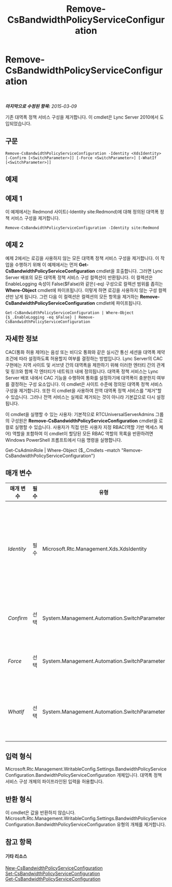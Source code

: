 ﻿---
title: Remove-CsBandwidthPolicyServiceConfiguration
TOCTitle: Remove-CsBandwidthPolicyServiceConfiguration
ms:assetid: cf920168-3f65-4747-86cd-d3e287c84349
ms:mtpsurl: https://technet.microsoft.com/ko-kr/library/Gg398877(v=OCS.15)
ms:contentKeyID: 49305088
ms.date: 08/24/2015
mtps_version: v=OCS.15
ms.translationtype: HT
---

# Remove-CsBandwidthPolicyServiceConfiguration

 

_**마지막으로 수정된 항목:** 2015-03-09_

기존 대역폭 정책 서비스 구성을 제거합니다. 이 cmdlet은 Lync Server 2010에서 도입되었습니다.

## 구문

    Remove-CsBandwidthPolicyServiceConfiguration -Identity <XdsIdentity> [-Confirm [<SwitchParameter>]] [-Force <SwitchParameter>] [-WhatIf [<SwitchParameter>]]

## 예제

## 예제 1

이 예제에서는 Redmond 사이트(-Identity site:Redmond)에 대해 정의된 대역폭 정책 서비스 구성을 제거합니다.

    Remove-CsBandwidthPolicyServiceConfiguration -Identity site:Redmond

## 예제 2

예제 2에서는 로깅을 사용하지 않는 모든 대역폭 정책 서비스 구성을 제거합니다. 이 작업을 수행하기 위해 이 예제에서는 먼저 **Get-CsBandwidthPolicyServiceConfiguration** cmdlet을 호출합니다. 그러면 Lync Server 배포의 모든 대역폭 정책 서비스 구성 컬렉션이 반환됩니다. 이 컬렉션은 EnableLogging 속성이 False($False)와 같은(-eq) 구성으로 컬렉션 범위를 좁히는 **Where-Object** cmdlet에 파이프됩니다. 이렇게 하면 로깅을 사용하지 않는 구성 컬렉션만 남게 됩니다. 그런 다음 이 컬렉션은 컬렉션의 모든 항목을 제거하는 **Remove-CsBandwidthPolicyServiceConfiguration** cmdlet에 파이프됩니다.

    Get-CsBandwidthPolicyServiceConfiguration | Where-Object {$_.EnableLogging -eq $False} | Remove-CsBandwidthPolicyServiceConfiguration

## 자세한 정보

CAC(통화 허용 제어)는 음성 또는 비디오 통화와 같은 실시간 통신 세션을 대역폭 제약 조건에 따라 설정하도록 허용할지 여부를 결정하는 방법입니다. Lync Server의 CAC 구현에는 지역 사이트 및 서브넷 간의 대역폭을 제한하기 위해 이러한 엔터티 간의 관계 및 링크와 함께 각 엔터티가 네트워크 내에 정의됩니다. 대역폭 정책 서비스는 Lync Server 배포 내에서 CAC 기능을 수행하여 통화를 설정하기에 대역폭이 충분한지 여부를 결정하는 구성 요소입니다. 이 cmdlet은 사이트 수준에 정의된 대역폭 정책 서비스 구성을 제거합니다. 또한 이 cmdlet을 사용하여 전역 대역폭 정책 서비스를 "제거"할 수 있습니다. 그러나 전역 서비스는 실제로 제거되는 것이 아니라 기본값으로 다시 설정됩니다.

이 cmdlet을 실행할 수 있는 사용자: 기본적으로 RTCUniversalServerAdmins 그룹의 구성원은 **Remove-CsBandwidthPolicyServiceConfiguration** cmdlet을 로컬로 실행할 수 있습니다. 사용자가 직접 만든 사용자 지정 RBAC(역할 기반 액세스 제어) 역할을 포함하여 이 cmdlet이 할당된 모든 RBAC 역할의 목록을 반환하려면 Windows PowerShell 프롬프트에서 다음 명령을 실행합니다.

Get-CsAdminRole | Where-Object {$\_.Cmdlets –match "Remove-CsBandwidthPolicyServiceConfiguration"}

## 매개 변수


<table>
<colgroup>
<col style="width: 25%" />
<col style="width: 25%" />
<col style="width: 25%" />
<col style="width: 25%" />
</colgroup>
<thead>
<tr class="header">
<th>매개 변수</th>
<th>필수</th>
<th>유형</th>
<th>설명</th>
</tr>
</thead>
<tbody>
<tr class="odd">
<td><p><em>Identity</em></p></td>
<td><p>필수</p></td>
<td><p>Microsoft.Rtc.Management.Xds.XdsIdentity</p></td>
<td><p>제거할 구성의 고유 식별자입니다. 이 식별자는 범위(전역 구성의 경우) 또는 범위와 이름(site:Redmond와 같은 사이트 수준 구성의 경우)으로 구성됩니다.</p></td>
</tr>
<tr class="even">
<td><p><em>Confirm</em></p></td>
<td><p>선택</p></td>
<td><p>System.Management.Automation.SwitchParameter</p></td>
<td><p>명령을 실행하기 전에 확인 메시지를 표시합니다.</p></td>
</tr>
<tr class="odd">
<td><p><em>Force</em></p></td>
<td><p>선택</p></td>
<td><p>System.Management.Automation.SwitchParameter</p></td>
<td><p>변경하기 전에 표시되는 확인 메시지를 표시하지 않습니다.</p></td>
</tr>
<tr class="even">
<td><p><em>WhatIf</em></p></td>
<td><p>선택</p></td>
<td><p>System.Management.Automation.SwitchParameter</p></td>
<td><p>명령을 실제로 실행하지 않고도 명령이 실행될 경우 발생할 수 있는 현상을 설명합니다.</p></td>
</tr>
</tbody>
</table>


## 입력 형식

Microsoft.Rtc.Management.WritableConfig.Settings.BandwidthPolicyServiceConfiguration.BandwidthPolicyServiceConfiguration 개체입니다. 대역폭 정책 서비스 구성 개체의 파이프라인된 입력을 허용합니다.

## 반환 형식

이 cmdlet은 값을 반환하지 않습니다. Microsoft.Rtc.Management.WritableConfig.Settings.BandwidthPolicyServiceConfiguration.BandwidthPolicyServiceConfiguration 유형의 개체를 제거합니다.

## 참고 항목

#### 기타 리소스

[New-CsBandwidthPolicyServiceConfiguration](new-csbandwidthpolicyserviceconfiguration.md)  
[Set-CsBandwidthPolicyServiceConfiguration](set-csbandwidthpolicyserviceconfiguration.md)  
[Get-CsBandwidthPolicyServiceConfiguration](get-csbandwidthpolicyserviceconfiguration.md)


